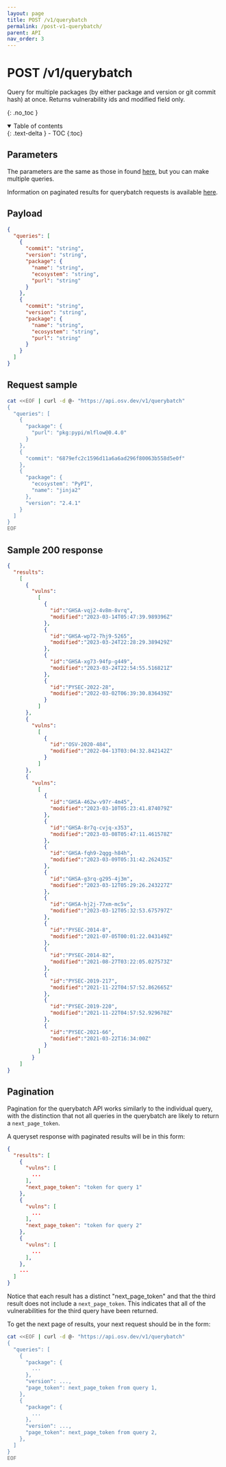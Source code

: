 ```yaml
---
layout: page
title: POST /v1/querybatch
permalink: /post-v1-querybatch/
parent: API
nav_order: 3
---
```

# POST /v1/querybatch
Query for multiple packages (by either package and version or git commit hash) at once. Returns vulnerability ids and modified field only. 

{: .no_toc }

<details open markdown="block">
  <summary>
    Table of contents
  </summary>
  {: .text-delta }
- TOC
{:toc}
</details>

## Parameters

The parameters are the same as those in found [here](post-v1-query.md#parameters), but you can make multiple queries.

Information on paginated results for querybatch requests is available [here](#pagination).

## Payload
```json
{
  "queries": [
    {
      "commit": "string",
      "version": "string",
      "package": {
        "name": "string",
        "ecosystem": "string",
        "purl": "string"
      }
    }, 
    {
      "commit": "string",
      "version": "string",
      "package": {
        "name": "string",
        "ecosystem": "string",
        "purl": "string"
      }
    }
  ]
}
```

## Request sample

```bash
cat <<EOF | curl -d @- "https://api.osv.dev/v1/querybatch"
{
  "queries": [
    {
      "package": {
        "purl": "pkg:pypi/mlflow@0.4.0"
      }
    },
    {
      "commit": "6879efc2c1596d11a6a6ad296f80063b558d5e0f"
    },
    {
      "package": {
        "ecosystem": "PyPI",
        "name": "jinja2"
      },
      "version": "2.4.1"
    }
  ]
}
EOF
```

## Sample 200 response 
```json
{
  "results":
    [
      {
        "vulns":
          [
            {
              "id":"GHSA-vqj2-4v8m-8vrq",
              "modified":"2023-03-14T05:47:39.989396Z"
            },
            {
              "id":"GHSA-wp72-7hj9-5265",
              "modified":"2023-03-24T22:28:29.389429Z"
            },
            {
              "id":"GHSA-xg73-94fp-g449",
              "modified":"2023-03-24T22:54:55.516821Z"
            },
            {
              "id":"PYSEC-2022-28",
              "modified":"2022-03-02T06:39:30.836439Z"
            }
          ]
      },
      {
        "vulns":
          [
            {
              "id":"OSV-2020-484",
              "modified":"2022-04-13T03:04:32.842142Z"
            }
          ]
      },
      {
        "vulns":
          [
            {
              "id":"GHSA-462w-v97r-4m45",
              "modified":"2023-03-10T05:23:41.874079Z"
            },
            {
              "id":"GHSA-8r7q-cvjq-x353",
              "modified":"2023-03-08T05:47:11.461578Z"
            },
            {
              "id":"GHSA-fqh9-2qgg-h84h",
              "modified":"2023-03-09T05:31:42.262435Z"
            },
            {
              "id":"GHSA-g3rq-g295-4j3m",
              "modified":"2023-03-12T05:29:26.243227Z"
            },
            {
              "id":"GHSA-hj2j-77xm-mc5v",
              "modified":"2023-03-12T05:32:53.675797Z"
            },
            {
              "id":"PYSEC-2014-8",
              "modified":"2021-07-05T00:01:22.043149Z"
            },
            {
              "id":"PYSEC-2014-82",
              "modified":"2021-08-27T03:22:05.027573Z"
            },
            {
              "id":"PYSEC-2019-217",
              "modified":"2021-11-22T04:57:52.862665Z"
            },
            {
              "id":"PYSEC-2019-220",
              "modified":"2021-11-22T04:57:52.929678Z"
            },
            {
              "id":"PYSEC-2021-66",
              "modified":"2021-03-22T16:34:00Z"
            }
          ]
        }
    ]
}
```

## Pagination

Pagination for the querybatch API works similarly to the individual query, with the distinction that not all queries in the querybatch are likely to return a `next_page_token`. 

A queryset response with paginated results will be in this form:

```json
{
  "results": [
    {
      "vulns": [
        ...
      ],
      "next_page_token": "token for query 1"
    },
    {
      "vulns": [
        ...
      ],
      "next_page_token": "token for query 2"
    },
    {
      "vulns": [
        ...
      ],
    },
    ...
  ]
}
```
Notice that each result has a distinct "next_page_token" and that the third result does not include a `next_page_token`. This indicates that all of the vulnerabilities for the third query have been returned. 

To get the next page of results, your next request should be in the form:

```bash
cat <<EOF | curl -d @- "https://api.osv.dev/v1/querybatch"
{
  "queries": [
    {
      "package": {
        ...
      },
      "version": ..., 
      "page_token": next_page_token from query 1,
    },
    {
      "package": {
        ...
      },
      "version": ...,
      "page_token": next_page_token from query 2,
    },
  ]
}
EOF
```
